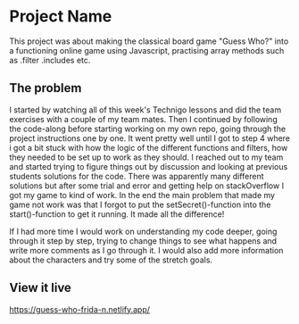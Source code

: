 # Project Name

This project was about making the classical board game "Guess Who?" into a functioning online game using Javascript, practising array methods such as .filter .includes etc. 

## The problem

I started by watching all of this week's Technigo lessons and did the team exercises with a couple of my team mates. Then I continued by following the code-along before starting working on my own repo, going through the project instructions one by one. It went pretty well until I got to step 4 where i got a bit stuck with how the logic of the different functions and filters, how they needed to be set up to work as they should. I reached out to my team and started trying to figure things out by discussion and looking at previous students solutions for the code. There was apparently many different solutions but after some trial and error and getting help on stackOverflow I got my game to kind of work. In the end the main problem that made my game not work was that I forgot to put the setSecret()-function into the start()-function to get it running. It made all the difference!

If I had more time I would work on understanding my code deeper, going through it step by step, trying to change things to see what happens and write more comments as I go through it. I would also add more information about the characters and try some of the stretch goals. 

## View it live

https://guess-who-frida-n.netlify.app/